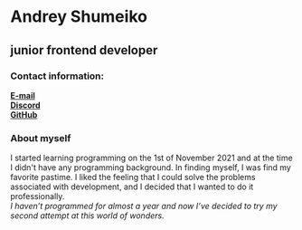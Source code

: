 # Andrey Shumeiko

## junior frontend developer

### Contact information:

**[E-mail](https://differandies@gmail.com)**<br>
**[Discord](https://discord.com/@differandy)**<br>
**[GitHub](https://github.com/differandy)**

### About myself

I started learning programming on the 1st of November 2021 and at the time I didn't have any programming background. In finding myself, I was find my favorite pastime. I liked the feeling that I could solve the problems associated with development, and I decided that I wanted to do it professionally.<br>_I haven’t programmed for almost a year and now I’ve decided to try my second attempt at this world of wonders._
